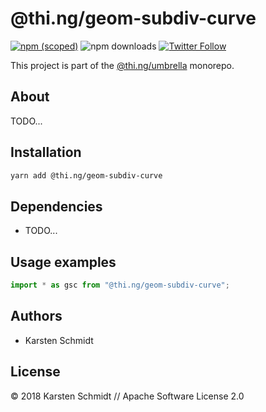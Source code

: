 # @thi.ng/geom-subdiv-curve

[![npm (scoped)](https://img.shields.io/npm/v/@thi.ng/geom-subdiv-curve.svg)](https://www.npmjs.com/package/@thi.ng/geom-subdiv-curve)
![npm downloads](https://img.shields.io/npm/dm/@thi.ng/geom-subdiv-curve.svg)
[![Twitter Follow](https://img.shields.io/twitter/follow/thing_umbrella.svg?style=flat-square&label=twitter)](https://twitter.com/thing_umbrella)

This project is part of the
[@thi.ng/umbrella](https://github.com/thi-ng/umbrella/) monorepo.

<!-- TOC depthFrom:2 depthTo:3 -->

<!-- /TOC -->

## About

TODO...

## Installation

```bash
yarn add @thi.ng/geom-subdiv-curve
```

## Dependencies

- TODO...

## Usage examples

```ts
import * as gsc from "@thi.ng/geom-subdiv-curve";
```

## Authors

- Karsten Schmidt

## License

&copy; 2018 Karsten Schmidt // Apache Software License 2.0
